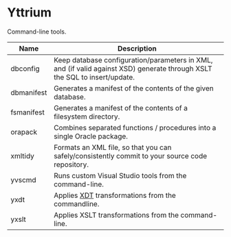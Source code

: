 Yttrium
=========================================================================

Command-line tools.

| Name         | Description
|--------------|---------------------------------------------------------
| dbconfig     | Keep database configuration/parameters in XML, and (if valid against XSD) generate through XSLT the SQL to insert/update.
| dbmanifest   | Generates a manifest of the contents of the given database.
| fsmanifest   | Generates a manifest of the contents of a filesystem directory.
| orapack      | Combines separated functions / procedures into a single Oracle package.
| xmltidy      | Formats an XML file, so that you can safely/consistently commit to your source code repository.
| yvscmd       | Runs custom Visual Studio tools from the command-line.
| yxdt         | Applies [XDT](https://msdn.microsoft.com/en-us/library/dd465326(v=vs.110).aspx) transformations from the commandline.
| yxslt        | Applies XSLT transformations from the command-line.

